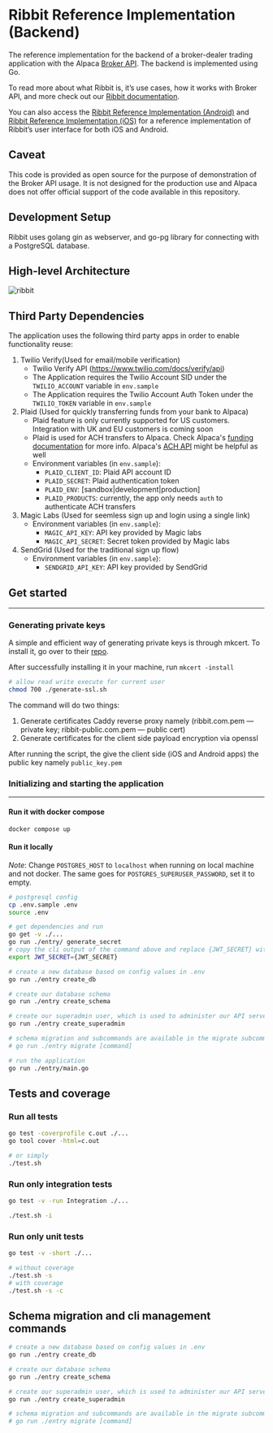 # Ribbit Reference Implementation (Backend)

The reference implementation for the backend of a broker-dealer trading application with the Alpaca [Broker API](https://alpaca.markets/docs/broker/). The backend is implemented using Go. 

To read more about what Ribbit is, it’s use cases, how it works with Broker API, and more check out our [Ribbit documentation](https://alpaca.markets/docs/broker/ribbit/). 

You can also access the [Ribbit Reference Implementation (Android)](https://github.com/alpacahq/ribbit-android) and [Ribbit Reference Implementation (iOS)](https://github.com/alpacahq/ribbit-ios) for a reference implementation of Ribbit’s user interface for both iOS and Android.

## Caveat

This code is provided as open source for the purpose of demonstration of the Broker API usage. It is not designed for the production use and Alpaca does not offer official support of the code available in this repository.

## Development Setup
Ribbit uses golang gin as webserver, and go-pg library for connecting with a PostgreSQL database.

## High-level Architecture

![ribbit](https://user-images.githubusercontent.com/22711718/139060730-a1628b12-cf45-4d6f-ad59-0a36b055b5c5.jpeg)


## Third Party Dependencies

The application uses the following third party apps in order to enable functionality reuse:
1. Twilio Verify(Used for email/mobile verification) 
    - Twilio Verify API (https://www.twilio.com/docs/verify/api)
    - The Application requires the Twilio Account SID under the `TWILIO_ACCOUNT` variable in `env.sample`
    - The Application requires the Twilio Account Auth Token under the `TWILIO_TOKEN` variable in `env.sample`
2. Plaid (Used for quickly transferring funds from your bank to Alpaca)
    - Plaid feature is only currently supported for US customers. Integration with UK and EU customers is coming soon
    - Plaid is used for ACH transfers to Alpaca. Check Alpaca's [funding documentation](https://alpaca.markets/docs/broker/integration/funding/) for more info. Alpaca's [ACH API](https://alpaca.markets/docs/broker/api-references/funding/ach/) might be helpful as well
    - Environment variables (in `env.sample`):
      - `PLAID_CLIENT_ID`: Plaid API account ID
      - `PLAID_SECRET`: Plaid authentication token
      - `PLAID_ENV`: [sandbox|development|production]
      - `PLAID_PRODUCTS`: currently, the app only needs `auth` to authenticate ACH transfers
3. Magic Labs (Used for seemless sign up and login using a single link)
    - Environment variables (in `env.sample`):
      - `MAGIC_API_KEY`: API key provided by Magic labs
      - `MAGIC_API_SECRET`: Secret token provided by Magic labs
4. SendGrid (Used for the traditional sign up flow)
    - Environment variables (in `env.sample`):
      - `SENDGRID_API_KEY`: API key provided by SendGrid

## Get started
----

### Generating private keys
A simple and efficient way of generating private keys is through mkcert. To install it, go over to their [repo](https://github.com/FiloSottile/mkcert#readme).

After successfully installing it in your machine, run `mkcert -install`

``` bash
# allow read write execute for current user
chmod 700 ./generate-ssl.sh
```

The command will do two things:
1. Generate certificates Caddy reverse proxy namely (ribbit.com.pem — private key; ribbit-public.com.pem — public cert)
2. Generate certificates for the client side payload encryption via openssl

After running the script, the give the client side (iOS and Android apps) the public key namely `public_key.pem`

### Initializing and starting the application
-----
#### Run it with docker compose
```
docker compose up
```

#### Run it locally

_Note_: Change `POSTGRES_HOST` to `localhost` when running on local machine and not docker. The same goes for `POSTGRES_SUPERUSER_PASSWORD`, set it to empty.

```bash
# postgresql config
cp .env.sample .env
source .env

# get dependencies and run
go get -v ./...
go run ./entry/ generate_secret
# copy the cli output of the command above and replace {JWT_SECRET} with it
export JWT_SECRET={JWT_SECRET}

# create a new database based on config values in .env
go run ./entry create_db

# create our database schema
go run ./entry create_schema

# create our superadmin user, which is used to administer our API server
go run ./entry create_superadmin

# schema migration and subcommands are available in the migrate subcommand
# go run ./entry migrate [command]

# run the application
go run ./entry/main.go
```

## Tests and coverage

### Run all tests

```bash
go test -coverprofile c.out ./...
go tool cover -html=c.out

# or simply
./test.sh
```

### Run only integration tests

```bash
go test -v -run Integration ./...

./test.sh -i
```

### Run only unit tests

```bash
go test -v -short ./...

# without coverage
./test.sh -s
# with coverage
./test.sh -s -c
```

## Schema migration and cli management commands

```bash
# create a new database based on config values in .env
go run ./entry create_db

# create our database schema
go run ./entry create_schema

# create our superadmin user, which is used to administer our API server
go run ./entry create_superadmin

# schema migration and subcommands are available in the migrate subcommand
# go run ./entry migrate [command]
```
